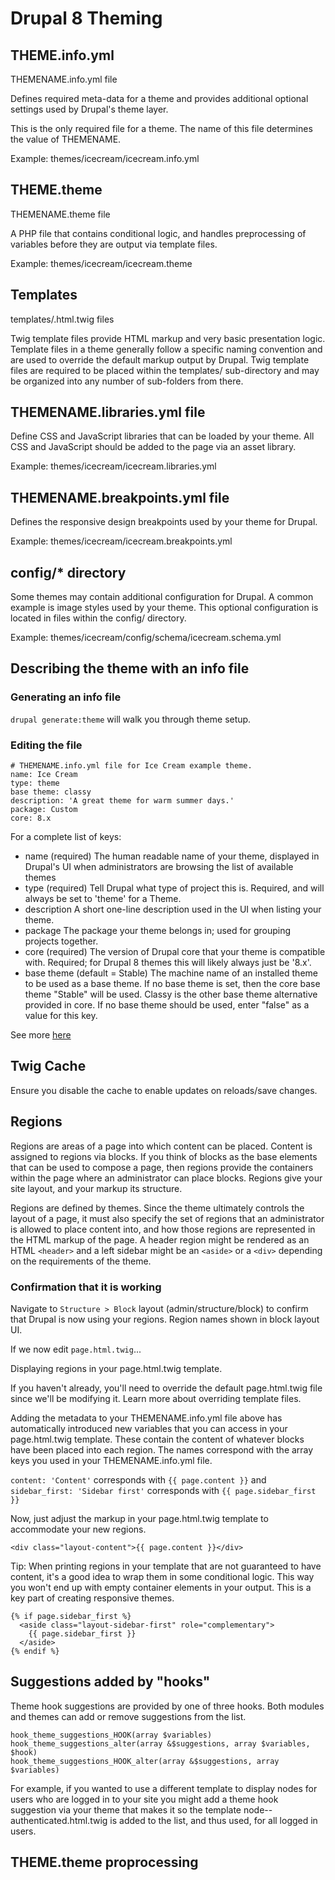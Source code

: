 # Drupal 8 Theming

## THEME.info.yml

THEMENAME.info.yml file

Defines required meta-data for a theme and provides additional optional settings used by Drupal's theme layer.

This is the only required file for a theme. The name of this file determines the value of THEMENAME.

Example: themes/icecream/icecream.info.yml

## THEME.theme

THEMENAME.theme file

A PHP file that contains conditional logic, and handles preprocessing of variables before they are output via template files.

Example: themes/icecream/icecream.theme

## Templates

templates/.html.twig files

Twig template files provide HTML markup and very basic presentation logic. Template files in a theme generally follow a specific naming convention and are used to override the default markup output by Drupal. Twig template files are required to be placed within the templates/ sub-directory and may be organized into any number of sub-folders from there.

## THEMENAME.libraries.yml file

Define CSS and JavaScript libraries that can be loaded by your theme. All CSS and JavaScript should be added to the page via an asset library.

Example: themes/icecream/icecream.libraries.yml

## THEMENAME.breakpoints.yml file

Defines the responsive design breakpoints used by your theme for Drupal.

Example: themes/icecream/icecream.breakpoints.yml

## config/* directory

Some themes may contain additional configuration for Drupal. A common example is image styles used by your theme. This optional configuration is located in files within the config/ directory.

Example: themes/icecream/config/schema/icecream.schema.yml

## Describing the theme with an info file

### Generating an info file

`drupal generate:theme` will walk you through theme setup.

### Editing the file

```
# THEMENAME.info.yml file for Ice Cream example theme.
name: Ice Cream
type: theme
base theme: classy
description: 'A great theme for warm summer days.'
package: Custom
core: 8.x
```

For a complete list of keys:

- name (required) The human readable name of your theme, displayed in Drupal's UI when administrators are browsing the list of available themes
- type (required) Tell Drupal what type of project this is. Required, and will always be set to 'theme' for a Theme.
- description A short one-line description used in the UI when listing your theme.
- package The package your theme belongs in; used for grouping projects together.
- core (required) The version of Drupal core that your theme is compatible with. Required; for Drupal 8 themes this will likely always just be '8.x'.
- base theme (default = Stable) The machine name of an installed theme to be used as a base theme. If no base theme is set, then the core base theme "Stable" will be used. Classy is the other base theme alternative provided in core. If no base theme should be used, enter "false" as a value for this key.

See more [here](https://www.drupal.org/node/2349827)

## Twig Cache

Ensure you disable the cache to enable updates on reloads/save changes.

## Regions

Regions are areas of a page into which content can be placed. Content is assigned to regions via blocks. If you think of blocks as the base elements that can be used to compose a page, then regions provide the containers within the page where an administrator can place blocks. Regions give your site layout, and your markup its structure.

Regions are defined by themes. Since the theme ultimately controls the layout of a page, it must also specify the set of regions that an administrator is allowed to place content into, and how those regions are represented in the HTML markup of the page. A header region might be rendered as an HTML `<header>` and a left sidebar might be an `<aside>` or a `<div>` depending on the requirements of the theme.

### Confirmation that it is working

Navigate to `Structure > Block` layout (admin/structure/block) to confirm that Drupal is now using your regions. Region names shown in block layout UI.

If we now edit `page.html.twig`...

Displaying regions in your page.html.twig template.

If you haven't already, you'll need to override the default page.html.twig file since we'll be modifying it. Learn more about overriding template files.

Adding the metadata to your THEMENAME.info.yml file above has automatically introduced new variables that you can access in your page.html.twig template. These contain the content of whatever blocks have been placed into each region. The names correspond with the array keys you used in your THEMENAME.info.yml file.

`content: 'Content'` corresponds with `{{ page.content }}` and `sidebar_first: 'Sidebar first'` corresponds with `{{ page.sidebar_first }}`

Now, just adjust the markup in your page.html.twig template to accommodate your new regions.

```
<div class="layout-content">{{ page.content }}</div>
```

Tip: When printing regions in your template that are not guaranteed to have content, it's a good idea to wrap them in some conditional logic. This way you won't end up with empty container elements in your output. This is a key part of creating responsive themes.

```
{% if page.sidebar_first %}
  <aside class="layout-sidebar-first" role="complementary">
    {{ page.sidebar_first }}
  </aside>
{% endif %}
```

## Suggestions added by "hooks"

Theme hook suggestions are provided by one of three hooks. Both modules and themes can add or remove suggestions from the list.

```
hook_theme_suggestions_HOOK(array $variables)
hook_theme_suggestions_alter(array &$suggestions, array $variables, $hook)
hook_theme_suggestions_HOOK_alter(array &$suggestions, array $variables)
```

For example, if you wanted to use a different template to display nodes for users who are logged in to your site you might add a theme hook suggestion via your theme that makes it so the template node--authenticated.html.twig is added to the list, and thus used, for all logged in users.

## THEME.theme proprocessing

